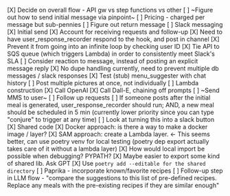 [X] Decide on overall flow - API gw vs step functions vs other
[ ] ~Figure out how to send initial message via pinpoint~
	[ ] Pricing - charged per message but sub-pennies
    [ ] Figure out return message
[ ] Slack messaging
    [X] Initial send
	[X] Account for receiving requests and follow-up
	[X] Need to have user_response_recorder respond to the hook, and post in channel
      [X] Prevent it from going into an infinite loop by checking user ID
	  [X] Tie API to SQS queue (which triggers Lambda) in order to consistently meet Slack's SLA
	  [ ] Consider reaction to message, instead of posting an explicit message reply
	  [X] No dupe handling currently, need to prevent multiple db messages / slack responses
	[X] Test (stub) menu_suggester with chat history
	[ ] Post multiple pictures at once, not individually
[ ] Lambda construction
	[X] Call OpenAI
	[X] Call Dall-E, chaining off prompts
	[ ] ~Send MMS to user~
[ ] Follow up requests
    [ ] If someone posts after the initial meal is generated, user_response_recorder should run; AND, a new meal should be scheduled in 5 min (currently lower priority since you can type "conjure" to trigger at any time)
	  [ ] Look at turning this into a slack button
[X] Shared code
	[X] Docker approach: is there a way to make a docker image / layer?
	[X] SAM approach: create a Lambda layer. <- This seems better, can use poetry venv for local testing (poetry dep export actually takes care of it without a lambda layer)
	  [X] How would local import be possible when debugging? PYPATH?
	  [X] Maybe easier to export some kind of shared lib. Ask GPT
	  [X] Use `poetry add --editable for the shared directory`
[ ] Paprika - incorporate known/favorite recipes
	[ ] Follow-up step in LLM flow - "compare the suggestions to this list of pre-defined recipes. Replace any meals with the pre-existing recipes if they are similar enough"